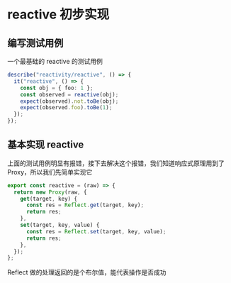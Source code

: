 # reactive 初步实现

## 编写测试用例

一个最基础的 reactive 的测试用例

```ts
describe("reactivity/reactive", () => {
  it("reactive", () => {
    const obj = { foo: 1 };
    const observed = reactive(obj);
    expect(observed).not.toBe(obj);
    expect(observed.foo).toBe(1);
  });
});
```

## 基本实现 reactive

上面的测试用例明显有报错，接下去解决这个报错，我们知道响应式原理用到了 Proxy，所以我们先简单实现它

```ts
export const reactive = (raw) => {
  return new Proxy(raw, {
    get(target, key) {
      const res = Reflect.get(target, key);
      return res;
    },
    set(target, key, value) {
      const res = Reflect.set(target, key, value);
      return res;
    },
  });
};
```

Reflect 做的处理返回的是个布尔值，能代表操作是否成功
